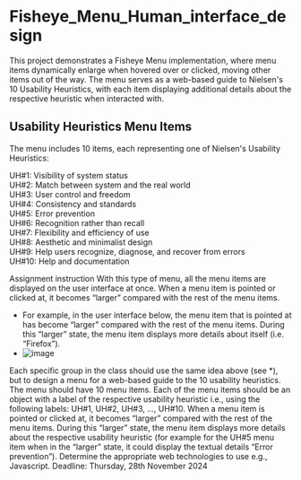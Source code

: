 # Fisheye_Menu_Human_interface_design
This project demonstrates a Fisheye Menu implementation, where menu items dynamically enlarge when hovered over or clicked, moving other items out of the way. The menu serves as a web-based guide to Nielsen's 10 Usability Heuristics, with each item displaying additional details about the respective heuristic when interacted with.

## Usability Heuristics Menu Items
The menu includes 10 items, each representing one of Nielsen's Usability Heuristics:

UH#1: Visibility of system status<br>
UH#2: Match between system and the real world<br>
UH#3: User control and freedom<br>
UH#4: Consistency and standards<br>
UH#5: Error prevention<br>
UH#6: Recognition rather than recall<br>
UH#7: Flexibility and efficiency of use<br>
UH#8: Aesthetic and minimalist design<br>
UH#9: Help users recognize, diagnose, and recover from errors<br>
UH#10: Help and documentation<br>


Assignment instruction
With this type of menu, all the menu items are displayed on the user interface at once. When a menu item is pointed or clicked at, it becomes “larger” compared with the rest of the menu items.

* For example, in the user interface below, the menu item that is pointed at has become “larger” compared with the rest of the menu items. During this “larger” state, the menu item displays more details about itself (i.e. “Firefox”).
* ![image](https://github.com/user-attachments/assets/6bc68e26-a199-4aec-91fb-c68f3cfc1388)

 
Each specific group in the class should use the same idea above (see *), but to design a menu for a web-based guide to the 10 usability heuristics. The menu should have 10 menu items. Each of the menu items should be an object with a label of the respective usability heuristic i.e., using the following labels: UH#1, UH#2, UH#3, …, UH#10. When a menu item is pointed or clicked at, it becomes “larger” compared with the rest of the menu items. During this “larger” state, the menu item displays more details about the respective usability heuristic (for example for the UH#5 menu item when in the “larger” state, it could display the textual details “Error prevention”). Determine the appropriate web technologies to use e.g., Javascript.
Deadline: Thursday, 28th November 2024
